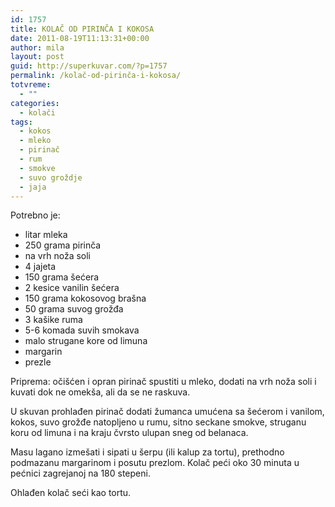 ```yaml
---
id: 1757
title: KOLAČ OD PIRINČA I KOKOSA
date: 2011-08-19T11:13:31+00:00
author: mila
layout: post
guid: http://superkuvar.com/?p=1757
permalink: /kolač-od-pirinča-i-kokosa/
totvreme:
  - ""
categories:
  - kolači
tags:
  - kokos
  - mleko
  - pirinač
  - rum
  - smokve
  - suvo groždje
  - jaja
---
```

Potrebno je:

  * litar mleka
  * 250 grama pirinča
  * na vrh noža soli
  * 4 jajeta
  * 150 grama šećera
  * 2 kesice vanilin šećera
  * 150 grama kokosovog brašna
  * 50 grama suvog grožđa
  * 3 kašike ruma
  * 5-6 komada suvih smokava
  * malo strugane kore od limuna
  * margarin
  * prezle

Priprema: očišćen i opran pirinač spustiti u mleko, dodati na vrh noža soli i kuvati dok ne omekša, ali da se ne raskuva.

U skuvan prohlađen pirinač dodati žumanca umućena sa šećerom i vanilom, kokos, suvo grožđe natopljeno u rumu, sitno seckane smokve, struganu koru od limuna i na kraju čvrsto ulupan sneg od belanaca.

Masu lagano izmešati i sipati u šerpu (ili kalup za tortu), prethodno podmazanu margarinom i posutu prezlom. Kolač peći oko 30 minuta u pećnici zagrejanoj na 180 stepeni.

Ohlađen kolač seći kao tortu.